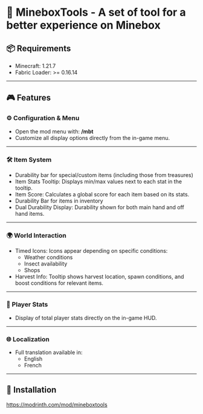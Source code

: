 # 🌿 MineboxTools - A set of tool for a better experience on Minebox

## 📦 Requirements
- Minecraft: 1.21.7
- Fabric Loader: >= 0.16.14

---

## 🎮 Features

### ⚙️ Configuration & Menu
- Open the mod menu with:
  **/mbt**
- Customize all display options directly from the in-game menu.

---

### 🛠️ Item System
- Durability bar for special/custom items (including those from treasures)
- Item Stats Tooltip: Displays min/max values next to each stat in the tooltip.
- Item Score: Calculates a global score for each item based on its stats.
- Durability Bar for items in inventory
- Dual Durability Display: Durability shown for both main hand and off hand items.

---

### 🌍 World Interaction
- Timed Icons: Icons appear depending on specific conditions:
    - Weather conditions
    - Insect availability
    - Shops
- Harvest Info: Tooltip shows harvest location, spawn conditions, and boost conditions for relevant items.

---

### 👤 Player Stats
- Display of total player stats directly on the in-game HUD.

---

### 🌐 Localization
- Full translation available in:
    - English
    - French

---

## 🚀 Installation
https://modrinth.com/mod/mineboxtools
